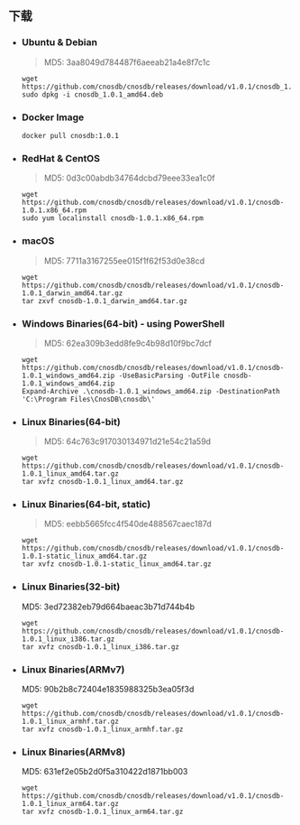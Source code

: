 ## 下载

- ### Ubuntu & Debian

  > MD5: 3aa8049d784487f6aeeab21a4e8f7c1c

   ```shell
   wget https://github.com/cnosdb/cnosdb/releases/download/v1.0.1/cnosdb_1.0.1_amd64.deb
   sudo dpkg -i cnosdb_1.0.1_amd64.deb
   ```

- ### Docker Image

   ```shell
   docker pull cnosdb:1.0.1
   ```

- ### RedHat & CentOS

  > MD5: 0d3c00abdb34764dcbd79eee33ea1c0f

   ```shell
   wget https://github.com/cnosdb/cnosdb/releases/download/v1.0.1/cnosdb-1.0.1.x86_64.rpm
   sudo yum localinstall cnosdb-1.0.1.x86_64.rpm
   ```

- ### macOS

  > MD5: 7711a3167255ee015f1f62f53d0e38cd

   ```shell
   wget https://github.com/cnosdb/cnosdb/releases/download/v1.0.1/cnosdb-1.0.1_darwin_amd64.tar.gz
   tar zxvf cnosdb-1.0.1_darwin_amd64.tar.gz
   ```

- ### Windows Binaries(64-bit) - using PowerShell

  > MD5: 62ea309b3edd8fe9c4b98d10f9bc7dcf

   ```shell
   wget https://github.com/cnosdb/cnosdb/releases/download/v1.0.1/cnosdb-1.0.1_windows_amd64.zip -UseBasicParsing -OutFile cnosdb-1.0.1_windows_amd64.zip
   Expand-Archive .\cnosdb-1.0.1_windows_amd64.zip -DestinationPath 'C:\Program Files\CnosDB\cnosdb\'
   ```

- ### Linux Binaries(64-bit)

  > MD5: 64c763c917030134971d21e54c21a59d

   ```shell
   wget https://github.com/cnosdb/cnosdb/releases/download/v1.0.1/cnosdb-1.0.1_linux_amd64.tar.gz
   tar xvfz cnosdb-1.0.1_linux_amd64.tar.gz
   ```

- ### Linux Binaries(64-bit, static)

  > MD5: eebb5665fcc4f540de488567caec187d

   ```shell
   wget https://github.com/cnosdb/cnosdb/releases/download/v1.0.1/cnosdb-1.0.1-static_linux_amd64.tar.gz
   tar xvfz cnosdb-1.0.1-static_linux_amd64.tar.gz
   ```

- ### Linux Binaries(32-bit)

  MD5: 3ed72382eb79d664baeac3b71d744b4b

   ```shell
   wget https://github.com/cnosdb/cnosdb/releases/download/v1.0.1/cnosdb-1.0.1_linux_i386.tar.gz
   tar xvfz cnosdb-1.0.1_linux_i386.tar.gz
   ```

- ### Linux Binaries(ARMv7)

  MD5: 90b2b8c72404e1835988325b3ea05f3d

   ```shell
   wget https://github.com/cnosdb/cnosdb/releases/download/v1.0.1/cnosdb-1.0.1_linux_armhf.tar.gz
   tar xvfz cnosdb-1.0.1_linux_armhf.tar.gz
   ```

- ### Linux Binaries(ARMv8)

  MD5: 631ef2e05b2d0f5a310422d1871bb003

   ```shell
   wget https://github.com/cnosdb/cnosdb/releases/download/v1.0.1/cnosdb-1.0.1_linux_arm64.tar.gz
   tar xvfz cnosdb-1.0.1_linux_arm64.tar.gz
   ```

